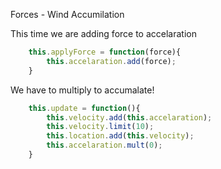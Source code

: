 Forces - Wind Accumilation

This time we are adding force to accelaration 


```js
    this.applyForce = function(force){
        this.accelaration.add(force);
    }
```

We have to multiply to accumalate!

```js
    this.update = function(){
        this.velocity.add(this.accelaration);
        this.velocity.limit(10); 
        this.location.add(this.velocity);
        this.accelaration.mult(0);
    }
```